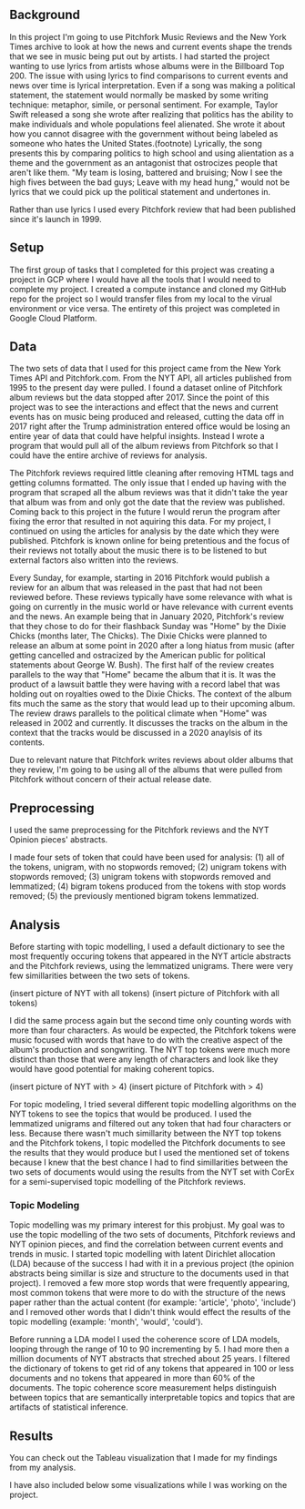 ## Background
In this project I'm going to use Pitchfork Music Reviews and the New York Times archive to look at how the news and current events shape the trends that we see in music being put out by artists. I had started the project wanting to use lyrics from artists whose albums were in the Billboard Top 200. The issue with using lyrics to find comparisons to current events and news over time is lyrical interpretation. Even if a song was making a political statement, the statement would normally be masked by some writing technique: metaphor, simile, or personal sentiment. For example, Taylor Swift released a song she wrote after realizing that politics has the ability to make individuals and whole populations feel alienated. She wrote it about how you cannot disagree with the government without being labeled as someone who hates the United States.(footnote) Lyrically, the song presents this by comparing politics to high school and using alientation as a theme and the government as an antagonist that ostrocizes people that aren't like them. "My team is losing, battered and bruising; Now I see the high fives between the bad guys; Leave with my head hung," would not be lyrics that we could pick up the political statement and undertones in.

Rather than use lyrics I used every Pitchfork review that had been published since it's launch in 1999. 


## Setup
The first group of tasks that I completed for this project was creating a project in GCP where I would have all the tools that I would need to complete my project. I created a compute instance and cloned my GitHub repo for the project so I would transfer files from my local to the virual environment or vice versa. The entirety of this project was completed in Google Cloud Platform.

## Data

The two sets of data that I used for this project came from the New York Times API and Pitchfork.com. From the NYT API, all articles published from 1995 to the present day were pulled. I found a dataset online of Pitchfork album reviews but the data stopped after 2017. Since the point of this project was to see the interactions and effect that the news and current events has on music being produced and released, cutting the data off in 2017 right after the Trump administration entered office would be losing an entire year of data that could have helpful insights. Instead I wrote a program that would pull all of the album reviews from Pitchfork so that I could have the entire archive of reviews for analysis. 

The Pitchfork reviews required little cleaning after removing HTML tags and getting columns formatted. The only issue that I ended up having with the program that scraped all the album reviews was that it didn't take the year that album was from and only got the date that the review was published. Coming back to this project in the future I would rerun the program after fixing the error that resulted in not aquiring this data. For my project, I continued on using the articles for analysis by the date which they were published. Pitchfork is known online for being pretentious and the focus of their reviews not totally about the music there is to be listened to but external factors also written into the reviews. 

Every Sunday, for example, starting in 2016 Pitchfork would publish a review for an album that was released in the past that had not been reviewed before. These reviews typically have some relevance with what is going on currently in the music world or have relevance with current events and the news. An example being that in January 2020, Pitchfork's review that they chose to do for their flashback Sunday was "Home" by the Dixie Chicks (months later, The Chicks). The Dixie Chicks were planned to release an album at some point in 2020 after a long hiatus from music (after getting cancelled and ostracized by the American public for political statements about George W. Bush). The first half of the review creates parallels to the way that "Home" became the album that it is. It was the product of a lawsuit battle they were having with a record label that was holding out on royalties owed to the Dixie Chicks. The context of the album fits much the same as the story that would lead up to their upcoming album. The review draws parallels to the political climate when "Home" was released in 2002 and currently. It discusses the tracks on the album in the context that the tracks would be discussed in a 2020 anaylsis of its contents. 

Due to relevant nature that Pitchfork writes reviews about older albums that they review, I'm going to be using all of the albums that were pulled from Pitchfork without concern of their actual release date. 

## Preprocessing

I used the same preprocessing for the Pitchfork reviews and the NYT Opinion pieces' abstracts. 

I made four sets of token that could have been used for analysis: (1) all of the tokens, unigram, with no stopwords removed; (2) unigram tokens with stopwords removed; (3) unigram tokens with stopwords removed and lemmatized; (4) bigram tokens produced from the tokens with stop words removed; (5) the previously mentioned bigram tokens lemmatized. 

## Analysis

Before starting with topic modelling, I used a default dictionary to see the most frequently occuring tokens that appeared in the NYT article abstracts and the Pitchfork reviews, using the lemmatized unigrams. There were very few simillarities between the two sets of tokens.

(insert picture of NYT with all tokens)
(insert picture of Pitchfork with all tokens)

I did the same process again but the second time only counting words with more than four characters. As would be expected, the Pitchfork tokens were music focused with words that have to do with the creative aspect of the album's production and songwriting. The NYT top tokens were much more distinct than those that were any length of characters and look like they would have good potential for making coherent topics. 

(insert picture of NYT with > 4)
(insert picture of Pitchfork with > 4)

For topic modeling, I tried several different topic modelling algorithms on the NYT tokens to see the topics that would be produced. I used the lemmatized unigrams and filtered out any token that had four characters or less. Because there wasn't much simillarity between the NYT top tokens and the Pitchfork tokens, I topic modelled the Pitchfork documents to see the results that they would produce but I used the mentioned set of tokens because I knew that the best chance I had to find simillarities between the two sets of documents would using the results from the NYT set with CorEx for a semi-supervised topic modelling of the Pitchfork reviews. 

### Topic Modeling 

Topic modelling was my primary interest for this probjust. My goal was to use the topic modelling of the two sets of documents, Pitchfork reviews and NYT opinion pieces, and find the correlation between current events and trends in music. I started topic modelling with latent Dirichlet allocation (LDA) because of the success I had with it in a previous project (the opinion abstracts being simillar is size and structure to the documents used in that project). I removed a few more stop words that were frequently appearing, most common tokens that were more to do with the structure of the news paper rather than the actual content (for example: 'article', 'photo', 'include') and I removed other words that I didn't think would effect the results of the topic modelling (example: 'month', 'would', 'could').

Before running a LDA model I used the coherence score of LDA models, looping through the range of 10 to 90 incrementing by 5. I had more then a million documents of NYT abstracts that streched about 25 years. I filtered the dictionary of tokens to get rid of any tokens that appeared in 100 or less documents and no tokens that appeared in more than 60% of the documents. The topic coherence score measurement helps distinguish between topics that are semantically interpretable topics and topics that are artifacts of statistical inference.


## Results

You can check out the Tableau visualization that I made for my findings from my analysis. 

I have also included below some visualizations while I was working on the project.


